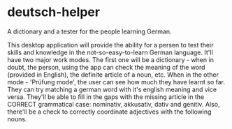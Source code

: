 deutsch-helper
==============

A dictionary and a tester for the people learning German.


This desktop application will provide the ability for a persen to test their skills and knowledge in the not-so-easy-to-learn German language. It'll have two major work modes. The first one will be a dictionary - when in doubt, the person, using the app can check the meaning of the word (provided in English), the definite article of a noun, etc. When in the other mode - 'Prüfung mode', the user can see how much they have learnt so far. They can try matching a german word with it's english meaning and vice versa. They'll be able to fill in the gaps with the missing article in the CORRECT grammatical case: nominativ, akkusativ, dativ and genitiv. Also, there'll be a check to correctly coordinate adjectives with the following nouns.
